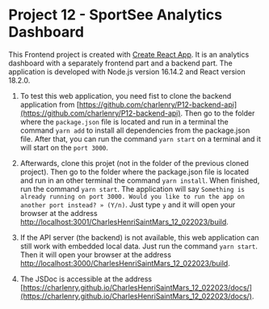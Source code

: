 # Project 12 - SportSee Analytics Dashboard

This Frontend project is created with [Create React App](https://github.com/facebook/create-react-app). It is an analytics dashboard with a separately frontend part and a backend part. The application is developed with Node.js version 16.14.2 and React version 18.2.0.

1. To test this web application, you need fist to clone the backend application from [https://github.com/charlenry/P12-backend-api](https://github.com/charlenry/P12-backend-api). Then go to the folder where the `package.json` file is located and run in a terminal the command `yarn add` to install all dependencies from the package.json file. After that, you can run the command `yarn start` on a terminal and it will start on the `port 3000`.

2. Afterwards, clone this projet (not in the folder of the previous cloned project). Then go to the folder where the package.json file is located and run in an other terminal the command `yarn install`. When finished, run the command `yarn start`. The application will say `Something is already running on port 3000. Would you like to run the app on another port instead? » (Y/n)`. Just type `y` and it will open your browser at the address [http://localhost:3001/CharlesHenriSaintMars_12_022023/build](http://localhost:3001/CharlesHenriSaintMars_12_022023/build).

3. If the API server (the backend) is not available, this web application can still work with embedded local data. Just run the command `yarn start`. Then it will open your browser at the address [http://localhost:3000/CharlesHenriSaintMars_12_022023/build](http://localhost:3000/CharlesHenriSaintMars_12_022023/build).

4. The JSDoc is accessible at the address [https://charlenry.github.io/CharlesHenriSaintMars_12_022023/docs/](https://charlenry.github.io/CharlesHenriSaintMars_12_022023/docs/).

